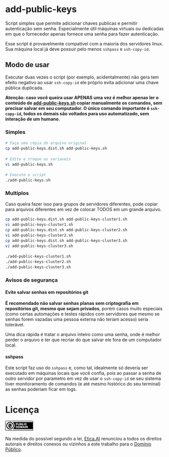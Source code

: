# add-public-keys
Script simples que permite adicionar chaves publicas e permitir autenticação sem
senha. Especialmente útil máquinas virtuais ou dedicadas em que o fornecedor
apenas fornece uma senha para fazer autenticação.

Esse script é provavelmente compatível com a maioria dos servidores linux. Sua
máquina local já deve possuir pelo menos `sshpass` e `ssh-copy-id`.

## Modo de usar
Executar duas vezes o script (por exemplo, acidentalmente) não gera tem efeito
negativo ao usar `ssh-copy-id` ele próprio evita adicionar uma chave pública
duplicada.

**Atenção: caso você queira usar APENAS uma vez é melhor apenas ler o conteúdo
de [add-public-keys.sh](add-public-keys.sh) copiar manualmente os comandos,
sem precisar salvar em seu computador. O único comando importante é
`ssh-copy-id`, todos os demais são voltados para uso automatizado, sem interação
de um humano**.

### Simples

```bash
# Faça uma cópia do arquivo original
cp add-public-keys.dist.sh add-public-keys.sh

# Edite e troque as variaveis
vi add-public-keys.sh

# Execute o script
./add-public-keys.sh
```

### Multiplos

Caso queira fazer isso para grupos de servidores diferentes, pode copiar para arquivos diferentes em vez de colocar TODOS em um grande arquivo.


```bash
cp add-public-keys.dist.sh add-public-keys-cluster1.sh
vi add-public-keys-cluster1.sh
cp add-public-keys.dist.sh add-public-keys-cluster2.sh
vi add-public-keys-cluster2.sh
cp add-public-keys.dist.sh add-public-keys-cluster3.sh
vi add-public-keys-cluster3.sh

./add-public-keys-cluster1.sh
./add-public-keys-cluster2.sh
./add-public-keys-cluster3.sh
```
### Avisos de segurança

#### Evite salvar senhas em repositórios git
**É recomendado não salvar senhas planas sem criptografia em repositórios git,
mesmo que sejam privados**, porém casos muito especiais (como certas automações
e testes rápidos com servidores que mesmo se senhas forem vazadas uma pessoa
externa não teriam acesso) seria tolerável.

Uma dica rápida é tratar o arquivo inteiro como uma senha, onde é melhor perder
o arquivo e ter que recriar do que salvar ele fora de um computador local.

#### sshpass
Este script faz uso do `sshpass` e, como tal, idealmente só deveria ser
executado em máquinas locais que você confia, pois ao passar a senha de outro
servidor por parametro em vez de usar o `ssh-copy-id` se seu sistema tiver
monitoramento de comandos (e até mesmo histórico do seu terminal) as senhas
poderiam ficar em logs.

# Licença
[![Domínio Público](../../img/public-domain.png)](UNLICENSE)

Na medida do possível segundo a lei, [Etica.AI](https://etica.ai)
renunciou a todos os direitos autorais e direitos conexos ou vizinhos a este
trabalho para o [Domínio Público](UNLICENSE).
